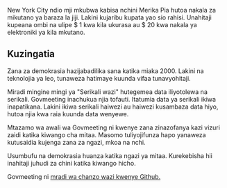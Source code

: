 
<p> New York City ndio mji mkubwa kabisa nchini Merika Pia hutoa nakala za mikutano ya baraza la jiji. Lakini kujaribu kupata yao sio rahisi. Unahitaji kupeana ombi na ulipe $ 1 kwa kila ukurasa au $ 20 kwa nakala ya elektroniki ya kila mkutano. </p>
<h2> Kuzingatia </h2>
<p> Zana za demokrasia hazijabadilika sana katika miaka 2000. Lakini na teknolojia ya leo, tunaweza hatimaye kuunda vifaa tunavyohitaji. </p>

<p> Miradi mingine mingi ya "Serikali wazi" hutegemea data iliyotolewa na serikali. Govmeeting inachukua njia tofauti. Itatumia data ya serikali ikiwa inapatikana. Lakini ikiwa serikali haiwezi au haiwezi kusambaza data hiyo, hutoa njia kwa raia kuunda data wenyewe. </p>

<p> Mtazamo wa awali wa Govmeeting ni kwenye zana zinazofanya kazi vizuri zaidi katika kiwango cha mitaa. Masomo tuliyojifunza hapo yanaweza kutusaidia kujenga zana za ngazi, mkoa na nchi. </p>

<p> Usumbufu na demokrasia huanza katika ngazi ya mitaa. Kurekebisha hii inahitaji juhudi za chini katika kiwango hicho. </p>

<p> Govmeeting ni <a href="https://github.com/govmeeting/govmeeting">mradi wa chanzo wazi kwenye Github.</a> </p>
